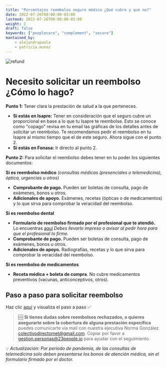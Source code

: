 ```yaml
---
title: "Porcentajes reembolso seguro médico ¿Qué cubre y qué no?"
date: 2022-07-26T00:00:00-03:00
lastmod: 2022-07-26T00:00:00-03:00
weight: 2
draft: false
keywords: ["peoplecare", "complement", "secure"]
mantained_by:
    - alejandrapaola
    - patricia.munoz
---
```


![refund](../refund.png)

# Necesito solicitar un reembolso ¿Cómo lo hago?

**Punto 1:** Tener clara la prestación de salud a la que perteneces.

 -   **Si estás en Isapre:** Tener en consideración que el seguro cubre un proporcional en base a lo que tu Isapre te reembolse. Esto se conoce como "copago" revisa en tu email las gráficas de los detalles antes de solicitar un reembolso. Te recomendamos pedir el reembolso en tu Isapre al mismo tiempo que el de este seguro. Ahora sigue con el punto 2.
 -   **Si estás en Fonasa:** Ir directo al punto 2.

**Punto 2:** Para solicitar el reembolso debes tener en tu poder los siguientes documentos: 

**Si es reembolso médico** _(consultas médicas (presenciales o telemedicina), óptica, urgencias u otros)_

 -   **Comprobante de pago.** Pueden ser boletas de consulta, pago de exámenes, bonos u otros.
 -   **Adicionales de apoyo.** Exámenes, recetas (ópticas o de medicamentos) y lo que sirva para comprobar la veracidad del reembolso.

**Si es reembolso dental**

 -   **Formulario de reembolso firmado por el profesional que te atendió.**  
    Lo encuentras [aquí](https://w3.metlife.cl/content/dam/metlifecom/cl/pdfs/Formulario_Reembolso_Dental.pdf) _Debes llevarlo impreso o avisar al pedir hora para que el profesional lo firme._
 -   **Comprobante de pago.** Pueden ser boletas de consulta, pago de exámenes, bonos u otros.
 -   **Adicionales de apoyo.** Radiografías, recetas y lo que sirva para comprobar la veracidad del reembolso.

**Si es reembolso de medicamentos**

 - **Receta médica + boleta de compra**. No cubre medicamentos preventivos (vacunas, anticonceptivos, otros).

## Paso a paso para solicitar reembolso

Haz clic [aquí](https://mkt21.cl/Reembolsos/) y visualiza el paso a paso ✅ 

>  🆘 **Si tienes dudas sobre reembolsos rechazados, o quieres asegurarte sobre la cobertura de alguna prestación específica** puedes comunicarte vía mail con nuestra ejecutiva Norma González [colectivodirectomet@gmail.com](mailto:colectivodirectomet@gmail.com). Copiar por favor a [gestion.personas@23people.io](mailto:gestion.personas@23people.io) para ayudar con el seguimiento.

💡 *Actualización: Por período de pandemia, de las consultas de telemedicina solo deben presentarse los bonos de atención médica, sin el formulario firmado por el doctor.*

